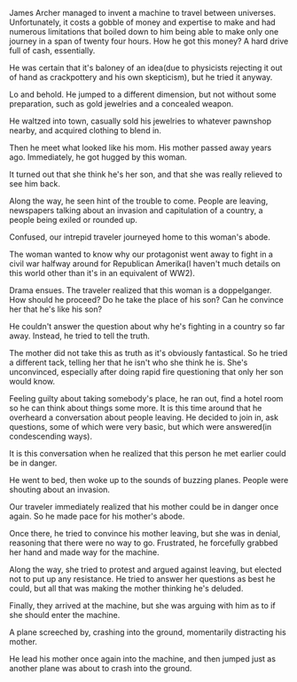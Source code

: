 

James Archer managed to invent a machine to travel between universes.  Unfortunately, it costs a gobble of money and expertise to make and had numerous limitations that boiled down to him being able to make only one journey in a span of twenty four hours. How he got this money? A hard drive full of cash, essentially.

He was certain that it's baloney of an idea(due to physicists rejecting it out of hand as crackpottery and his own skepticism), but he tried it anyway.

Lo and behold. He jumped to a different dimension, but not without some preparation, such as gold jewelries and a concealed weapon.

He waltzed into town, casually sold his jewelries to whatever pawnshop nearby, and acquired clothing to blend in.

Then he meet what looked like his mom. His mother passed away years ago. Immediately, he got hugged by this woman.

It turned out that she think he's her son, and that she was really relieved to see him back.

Along the way, he seen hint of the trouble to come. People are leaving, newspapers talking about an invasion and capitulation of a country, a people being exiled or rounded up.

Confused, our intrepid traveler journeyed home to this woman's abode.

The woman wanted to know why our protagonist went away to fight in a civil war halfway around for Republican Amerika(I haven't much details on this world other than it's in an equivalent of WW2).

Drama ensues. The traveler realized that this woman is a doppelganger. How should he proceed? Do he take the place of his son? Can he convince her that he's like his son?

He couldn't answer the question about why he's fighting in a country so far away. Instead, he tried to tell the truth.

The mother did not take this as truth as it's obviously fantastical. So he tried a different tack, telling her that he isn't who she think he is. She's unconvinced, especially after doing rapid fire questioning that only her son would know.

Feeling guilty about taking somebody's place, he ran out, find a hotel room so he can think about things some more. It is this time around that he overheard a conversation about people leaving. He decided to join in, ask questions, some of which were very basic, but which were answered(in condescending ways).

It is this conversation when he realized that this person he met earlier could be in danger.

He went to bed, then woke up to the sounds of buzzing planes. People were shouting about an invasion.

Our traveler immediately realized that his mother could be in danger once again. So he made pace for his mother's abode.

Once there, he tried to convince his mother leaving, but she was in denial, reasoning that there were no way to go. Frustrated, he forcefully grabbed her hand and made way for the machine.

Along the way, she tried to protest and argued against leaving, but elected not to put up any resistance. He tried to answer her questions as best he could, but all that was making the mother thinking he's deluded.

Finally, they arrived at the machine, but she was arguing with him as to if she should enter the machine.

A plane screeched by, crashing into the ground, momentarily distracting his mother.

He lead his mother once again into the machine, and then jumped just as another plane was about to crash into the ground.
